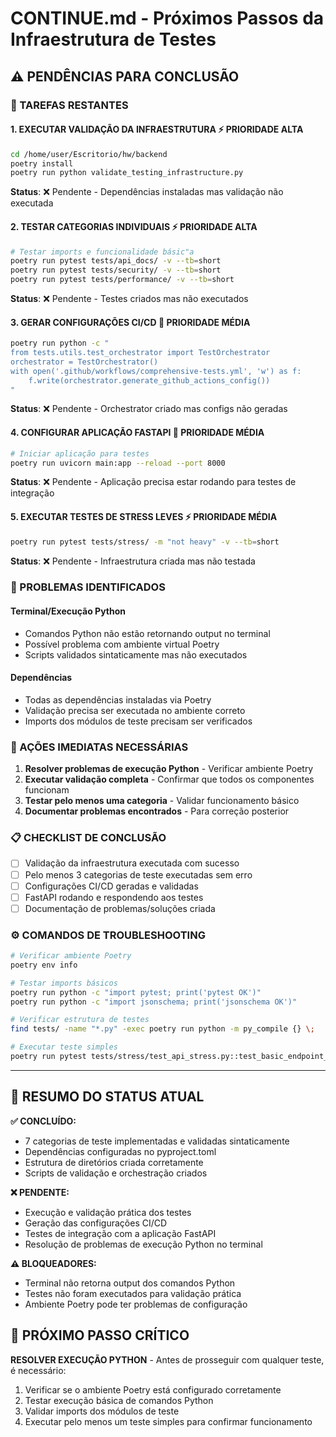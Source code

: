 # CONTINUE.md - Próximos Passos da Infraestrutura de Testes

## ⚠️ PENDÊNCIAS PARA CONCLUSÃO

### 🔧 TAREFAS RESTANTES

#### 1. **EXECUTAR VALIDAÇÃO DA INFRAESTRUTURA** ⚡ PRIORIDADE ALTA
```bash
cd /home/user/Escritorio/hw/backend
poetry install
poetry run python validate_testing_infrastructure.py
```
**Status**: ❌ Pendente - Dependências instaladas mas validação não executada

#### 2. **TESTAR CATEGORIAS INDIVIDUAIS** ⚡ PRIORIDADE ALTA
```bash
# Testar imports e funcionalidade básic"a
poetry run pytest tests/api_docs/ -v --tb=short
poetry run pytest tests/security/ -v --tb=short  
poetry run pytest tests/performance/ -v --tb=short
```
**Status**: ❌ Pendente - Testes criados mas não executados

#### 3. **GERAR CONFIGURAÇÕES CI/CD** 🔧 PRIORIDADE MÉDIA
```bash
poetry run python -c "
from tests.utils.test_orchestrator import TestOrchestrator
orchestrator = TestOrchestrator()
with open('.github/workflows/comprehensive-tests.yml', 'w') as f:
    f.write(orchestrator.generate_github_actions_config())
"
```
**Status**: ❌ Pendente - Orchestrator criado mas configs não geradas

#### 4. **CONFIGURAR APLICAÇÃO FASTAPI** 🔧 PRIORIDADE MÉDIA
```bash
# Iniciar aplicação para testes
poetry run uvicorn main:app --reload --port 8000
```
**Status**: ❌ Pendente - Aplicação precisa estar rodando para testes de integração

#### 5. **EXECUTAR TESTES DE STRESS LEVES** ⚡ PRIORIDADE MÉDIA
```bash
poetry run pytest tests/stress/ -m "not heavy" -v --tb=short
```
**Status**: ❌ Pendente - Infraestrutura criada mas não testada

### 🚨 PROBLEMAS IDENTIFICADOS

#### Terminal/Execução Python
- Comandos Python não estão retornando output no terminal
- Possível problema com ambiente virtual Poetry
- Scripts validados sintaticamente mas não executados

#### Dependências
- Todas as dependências instaladas via Poetry
- Validação precisa ser executada no ambiente correto
- Imports dos módulos de teste precisam ser verificados

### 🎯 AÇÕES IMEDIATAS NECESSÁRIAS

1. **Resolver problemas de execução Python** - Verificar ambiente Poetry
2. **Executar validação completa** - Confirmar que todos os componentes funcionam
3. **Testar pelo menos uma categoria** - Validar funcionamento básico
4. **Documentar problemas encontrados** - Para correção posterior

### 📋 CHECKLIST DE CONCLUSÃO

- [ ] Validação da infraestrutura executada com sucesso
- [ ] Pelo menos 3 categorias de teste executadas sem erro
- [ ] Configurações CI/CD geradas e validadas
- [ ] FastAPI rodando e respondendo aos testes
- [ ] Documentação de problemas/soluções criada

### ⚙️ COMANDOS DE TROUBLESHOOTING

```bash
# Verificar ambiente Poetry
poetry env info

# Testar imports básicos
poetry run python -c "import pytest; print('pytest OK')"
poetry run python -c "import jsonschema; print('jsonschema OK')"

# Verificar estrutura de testes
find tests/ -name "*.py" -exec poetry run python -m py_compile {} \;

# Executar teste simples
poetry run pytest tests/stress/test_api_stress.py::test_basic_endpoint_stress -v
```

---

## 📝 RESUMO DO STATUS ATUAL

**✅ CONCLUÍDO:**
- 7 categorias de teste implementadas e validadas sintaticamente
- Dependências configuradas no pyproject.toml
- Estrutura de diretórios criada corretamente
- Scripts de validação e orchestração criados

**❌ PENDENTE:**
- Execução e validação prática dos testes
- Geração das configurações CI/CD
- Testes de integração com a aplicação FastAPI
- Resolução de problemas de execução Python no terminal

**⚠️ BLOQUEADORES:**
- Terminal não retorna output dos comandos Python
- Testes não foram executados para validação prática
- Ambiente Poetry pode ter problemas de configuração

## 🚀 PRÓXIMO PASSO CRÍTICO

**RESOLVER EXECUÇÃO PYTHON** - Antes de prosseguir com qualquer teste, é necessário:
1. Verificar se o ambiente Poetry está configurado corretamente
2. Testar execução básica de comandos Python
3. Validar imports dos módulos de teste
4. Executar pelo menos um teste simples para confirmar funcionamento
